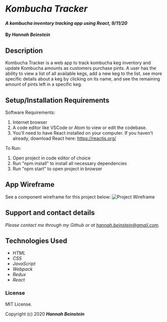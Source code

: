 # _Kombucha Tracker_

#### _A kombucha inventory tracking app using React, 9/11/20_

#### By _**Hannah Beinstein**_

## Description
Kombucha Tracker is a web app to track kombucha keg inventory and update Kombucha amounts as customers purchase pints. A user has the ability to view a list of all available kegs, add a new keg to the list, see more specific details about a keg by clicking on its name, and see the remaining amount of pints left in a specific keg. 

## Setup/Installation Requirements

Software Requirements:
1. Internet browser
2. A code editor like VSCode or Atom to view or edit the codebase.
3. You'll need to have React installed on your computer. If you haven't already, download React here: https://reactjs.org/

To Run:
1. Open project in code editor of choice
2. Run "npm install" to install all necessary dependencies
3. Run "npm start" to open project in browser


## App Wireframe
See a component wireframe for this project below:
![Project Wireframe](./Wireframe.png)

## Support and contact details

_Please contact me through my Github or at hannah.beinstein@gmail.com._

## Technologies Used

* _HTML_
* _CSS_
* _JavaScript_
* _Webpack_
* _Redux_
* _React_

### License

MIT License.

Copyright (c) 2020 **_Hannah Beinstein_**